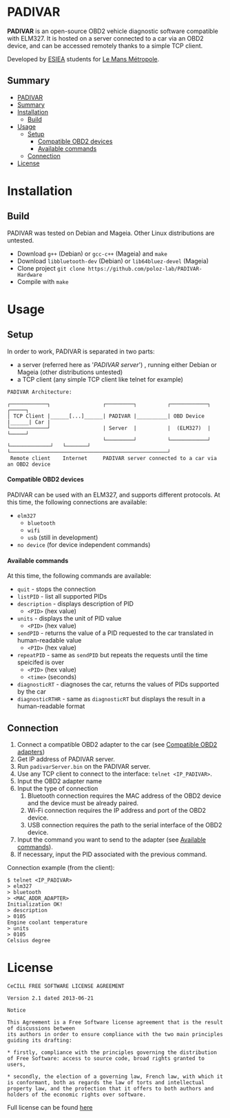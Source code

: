 # PADIVAR

**PADIVAR** is an open-source OBD2 vehicle diagnostic software compatible with ELM327. 
It is hosted on a server connected to a car via an OBD2 device, and can be accessed remotely thanks to a simple TCP client.

Developed by [ESIEA](https://www.esiea.fr/) students for [Le Mans Métropole](https://www.lemansmetropole.fr/).


## Summary

<!--ts-->
   * [PADIVAR](#padivar)
   * [Summary](#summary)
   * [Installation](#installation)
      * [Build](#build)
   * [Usage](#utilisation)
	   * [Setup](#setup) 
		   * [Compatible OBD2 devices](#compatible-obd2-devices)
		   * [Available commands](#available-commands)
	   * [Connection](#connection)
   * [License](#license)
<!--te-->


# Installation

## Build

PADIVAR was tested on Debian and Mageia. Other Linux distributions are untested.

* Download `g++` (Debian) or `gcc-c++` (Mageia) and `make`
* Download `libbluetooth-dev` (Debian) or `lib64bluez-devel` (Mageia)
* Clone project `git clone https://github.com/poloz-lab/PADIVAR-Hardware`
* Compile with `make`

# Usage

## Setup

In order to work, PADIVAR is separated in two parts:

* a server (referred here as '*PADIVAR server*') , running either Debian or Mageia (other distributions untested)
* a TCP client (any simple TCP client like telnet for example)

```
PADIVAR Architecture:
                                
┌────────────┐                 ┌─────────┐          ┌────────────┐      ┌─────┐
│ TCP Client |______[...]______| PADIVAR |__________| OBD Device |______| Car |      
└────────────┘                 | Server  |          |  (ELM327)  |      └─────┘
                               └─────────┘          └────────────┘
└─────────────┘   └───────┘   └───────────────────────────────────────────────────┘ 
 Remote client    Internet     PADIVAR server connected to a car via an OBD2 device

```
#### Compatible OBD2 devices

PADIVAR can be used with an ELM327, and supports different protocols.
At this time, the following connections are available:

* `elm327`
	 * `bluetooth`
	 * `wifi`
	 * `usb` (still in development)
* `no device` (for device independent commands)

#### Available commands

At this time, the following commands are available:

* `quit` - stops the connection
* `listPID` - list all supported PIDs
* `description` - displays description of PID
	* `<PID>` (hex value)
* `units` - displays the unit of PID value
	* `<PID>` (hex value)
* `sendPID` - returns the value of a PID requested to the car translated in human-readable value
    * `<PID>` (hex value)
* `repeatPID` - same as `sendPID` but repeats the requests until the time speicifed is over
    * `<PID>` (hex value)
    * `<time>` (seconds)
* `diagnosticRT` - diagnoses the car, returns the values of PIDs supported by the car
* `diagnosticRTHR` - same as `diagnosticRT` but displays the result in a human-readable format

## Connection

1. Connect a compatible OBD2 adapter to the car (see [Compatible OBD2 adapters](#compatible-obd2-adapters))
2. Get IP address of PADIVAR server.
3. Run `padivarServer.bin` on the PADIVAR server.
4. Use any TCP client to connect to the interface: `telnet <IP_PADIVAR>`.
5. Input the OBD2 adapter name
6. Input the type of connection
    1. Bluetooth connection requires the MAC address of the OBD2 device and the device must be already paired.
    2. Wi-Fi connection requires the IP address and port of the OBD2 device.
    3. USB connection requires the path to the serial interface of the OBD2 device.
7. Input the command you want to send to the adapter (see [Available commands](#available-commands)).
8. If necessary, input the PID associated with the previous command.

Connection example (from the client):
```
$ telnet <IP_PADIVAR>
> elm327
> bluetooth
> <MAC_ADDR_ADAPTER>
Initialization OK!
> description
> 0105
Engine coolant temperature
> units 
> 0105
Celsius degree
```

# License

```
CeCILL FREE SOFTWARE LICENSE AGREEMENT
	
Version 2.1 dated 2013-06-21

Notice

This Agreement is a Free Software license agreement that is the result of discussions between 
its authors in order to ensure compliance with the two main principles guiding its drafting:

* firstly, compliance with the principles governing the distribution 
of Free Software: access to source code, broad rights granted to users,

* secondly, the election of a governing law, French law, with which it
is conformant, both as regards the law of torts and intellectual
property law, and the protection that it offers to both authors and
holders of the economic rights over software.
```
Full license can be found [here](https://github.com/poloz-lab/PADIVAR-Hardware/blob/master/LICENSE)
